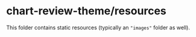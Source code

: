 # chart-review-theme/resources

This folder contains static resources (typically an `"images"` folder as well).

